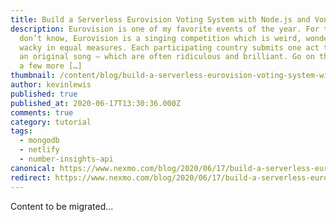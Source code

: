 ```yaml
---
title: Build a Serverless Eurovision Voting System with Node.js and Vonage
description: Eurovision is one of my favorite events of the year. For those who
  don’t know, Eurovision is a singing competition which is weird, wonderful and
  wacky in equal measures. Each participating country submits one act to perform
  an original song – which are often ridiculous and brilliant. Go on then – have
  a few more […]
thumbnail: /content/blog/build-a-serverless-eurovision-voting-system-with-node-js-and-vonage/Blog_Eurovision-Voting_1200x600.png
author: kevinlewis
published: true
published_at: 2020-06-17T13:30:36.000Z
comments: true
category: tutorial
tags:
  - mongodb
  - netlify
  - number-insights-api
canonical: https://www.nexmo.com/blog/2020/06/17/build-a-serverless-eurovision-voting-system-with-node-js-and-vonage
redirect: https://www.nexmo.com/blog/2020/06/17/build-a-serverless-eurovision-voting-system-with-node-js-and-vonage
---
```


Content to be migrated...
